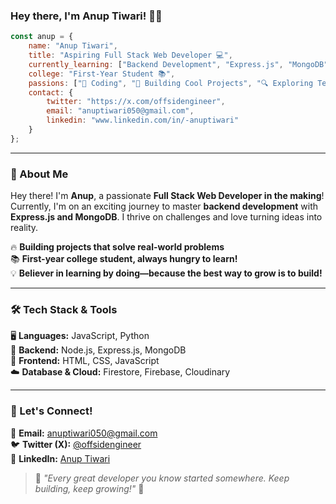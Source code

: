 ### Hey there, I'm Anup Tiwari! 👋🚀

```js
const anup = {
    name: "Anup Tiwari",
    title: "Aspiring Full Stack Web Developer 💻",
    currently_learning: ["Backend Development", "Express.js", "MongoDB"],
    college: "First-Year Student 📚",
    passions: ["🚀 Coding", "🔨 Building Cool Projects", "🔍 Exploring Tech"],
    contact: {
        twitter: "https://x.com/offsidengineer",
        email: "anuptiwari050@gmail.com",
        linkedin: "www.linkedin.com/in/-anuptiwari"
    }
};
```

---

### 🌟 About Me

Hey there! I'm **Anup**, a passionate **Full Stack Web Developer in the making**! Currently, I'm on an exciting journey to master **backend development** with **Express.js and MongoDB**. I thrive on challenges and love turning ideas into reality. 

🔥 **Building projects that solve real-world problems**  
📚 **First-year college student, always hungry to learn!**  
💡 **Believer in learning by doing—because the best way to grow is to build!**

---

### 🛠 Tech Stack & Tools

🖥 **Languages:** JavaScript, Python  
🚀 **Backend:** Node.js, Express.js, MongoDB  
🎨 **Frontend:** HTML, CSS, JavaScript  
☁️ **Database & Cloud:** Firestore, Firebase, Cloudinary  

---

### 🤝 Let's Connect!

📩 **Email:** [anuptiwari050@gmail.com](mailto:anuptiwari050@gmail.com)  
🐦 **Twitter (X):** [@offsidengineer](https://x.com/offsidengineer)  
🔗 **LinkedIn:** [Anup Tiwari](www.linkedin.com/in/-anuptiwari)  

> 🌟 *"Every great developer you know started somewhere. Keep building, keep growing!"* 🚀


